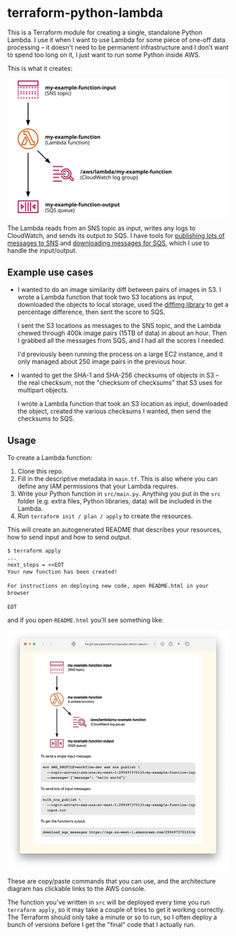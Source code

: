# terraform-python-lambda

This is a Terraform module for creating a single, standalone Python Lambda.
I use it when I want to use Lambda for some piece of one-off data processing – it doesn't need to be permanent infrastructure and I don't want to spend too long on it, I just want to run some Python inside AWS.

This is what it creates:

<img src="architecture.svg">

The Lambda reads from an SNS topic as input, writes any logs to CloudWatch, and sends its output to SQS.
I have tools for [publishing lots of messages to SNS][sns] and [downloading messages for SQS][sqs], which I use to handle the input/output.

[sns]: https://alexwlchan.net/2023/my-sns-firehose/
[sqs]: https://alexwlchan.net/2018/downloading-sqs-queues/

## Example use cases

*   I wanted to do an image similarity diff between pairs of images in S3.
    I wrote a Lambda function that took two S3 locations as input, downloaded the objects to local storage, used the [diffimg library](https://github.com/nicolashahn/diffimg) to get a percentage difference, then sent the score to SQS.

    I sent the S3 locations as messages to the SNS topic, and the Lambda chewed through 400k image pairs (15TB of data) in about an hour.
    Then I grabbed all the messages from SQS, and I had all the scores I needed.

    I'd previously been running the process on a large EC2 instance, and it only managed about 250 image pairs in the previous hour.

*   I wanted to get the SHA-1 and SHA-256 checksums of objects in S3 – the real checksum, not the "checksum of checksums" that S3 uses for multipart objects.

    I wrote a Lambda function that took an S3 location as input, downloaded the object, created the various checksums I wanted, then send the checksums to SQS.

## Usage

To create a Lambda function:

1.  Clone this repo.
2.  Fill in the descriptive metadata in `main.tf`.
    This is also where you can define any IAM permissions that your Lambda requires.
3.  Write your Python function in `src/main.py`.
    Anything you put in the `src` folder (e.g. extra files, Python libraries, data) will be included in the Lambda.
4.  Run `terraform init / plan / apply` to create the resources.

This will create an autogenerated README that describes your resources, how to send input and how to send output.

```console
$ terraform apply
...
next_steps = <<EOT
Your new function has been created!

For instructions on deploying new code, open README.html in your browser

EOT
```

and if you open `README.html` you'll see something like:

![](README.png)

These are copy/paste commands that you can use, and the architecture diagram has clickable links to the AWS console.

The function you've written in `src` will be deployed every time you run `terraform apply`, so it may take a couple of tries to get it working correctly.
The Terraform should only take a minute or so to run, so I often deploy a bunch of versions before I get the "final" code that I actually run.
